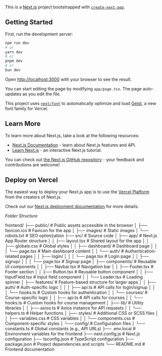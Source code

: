 This is a [Next.js](https://nextjs.org) project bootstrapped with [`create-next-app`](https://nextjs.org/docs/app/api-reference/cli/create-next-app).

## Getting Started

First, run the development server:

```bash
npm run dev
# or
yarn dev
# or
pnpm dev
# or
bun dev
```

Open [http://localhost:3000](http://localhost:3000) with your browser to see the result.

You can start editing the page by modifying `app/page.tsx`. The page auto-updates as you edit the file.

This project uses [`next/font`](https://nextjs.org/docs/app/building-your-application/optimizing/fonts) to automatically optimize and load [Geist](https://vercel.com/font), a new font family for Vercel.

## Learn More

To learn more about Next.js, take a look at the following resources:

- [Next.js Documentation](https://nextjs.org/docs) - learn about Next.js features and API.
- [Learn Next.js](https://nextjs.org/learn) - an interactive Next.js tutorial.

You can check out [the Next.js GitHub repository](https://github.com/vercel/next.js) - your feedback and contributions are welcome!

## Deploy on Vercel

The easiest way to deploy your Next.js app is to use the [Vercel Platform](https://vercel.com/new?utm_medium=default-template&filter=next.js&utm_source=create-next-app&utm_campaign=create-next-app-readme) from the creators of Next.js.

Check out our [Next.js deployment documentation](https://nextjs.org/docs/app/building-your-application/deploying) for more details.

*Folder Structure*

frontend/
├── public/                   # Public assets accessible in the browser
│   ├── favicon.ico           # Favicon for the app
│   ├── images/               # Static images
│   └── robots.txt            # SEO optimization
├── src/                      # Source code
│   ├── app/                  # Next.js App Router structure
│   │   ├── layout.tsx        # Shared layout for the app
│   │   ├── globals.css       # Global styles
│   │   ├── dashboard/        # Dashboard page
│   │   │   └── page.tsx      # Main dashboard content
│   │   └── auth/             # Authentication-related pages
│   │       ├── login/
│   │       │   └── page.tsx  # Login page
│   │       ├── signup/
│   │       │   └── page.tsx  # Signup page
│   ├── components/           # Reusable UI components
│   │   ├── Navbar.tsx        # Navigation bar
│   │   ├── Footer.tsx        # Footer section
│   │   ├── Button.tsx        # Reusable button component
│   │   ├── InputField.tsx    # Input field component
│   │   └── Loader.tsx        # Loading spinner
│   ├── features/             # Feature-based structure for larger apps
│   │   ├── auth/             # Auth-specific logic
│   │   │   ├── api.ts        # API calls for login/signup
│   │   │   └── hooks.ts      # Custom hooks for authentication
│   │   └── courses/          # Course-specific logic
│   │       ├── api.ts        # API calls for courses
│   │       └── hooks.ts      # Custom hooks for course management
│   ├── lib/                  # Utility libraries
│   │   ├── axios.ts          # Axios instance for API requests
│   │   └── helpers.ts        # Helper functions
│   ├── styles/               # Additional CSS or SCSS files
│   │   ├── variables.css     # CSS variables
│   │   └── components.css    # Component-specific styles
│   └── config/               # Configuration files
│       └── constants.ts      # Global constants (e.g., API URLs)
├── .env.local                # Environment variables for the frontend
├── next.config.js            # Next.js configuration
├── tsconfig.json             # TypeScript configuration
├── package.json              # Project dependencies and scripts
└── README.md                 # Frontend documentation
